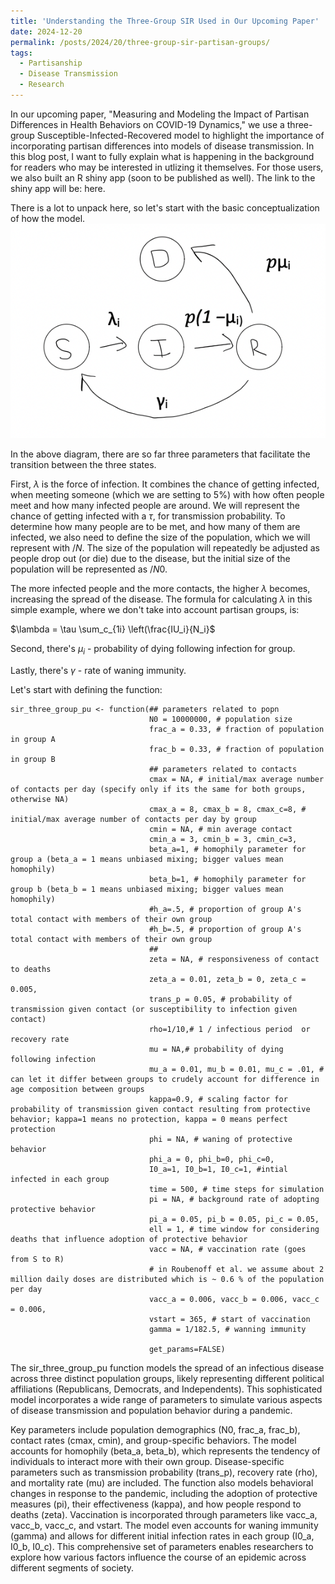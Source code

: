```yaml
---
title: 'Understanding the Three-Group SIR Used in Our Upcoming Paper'
date: 2024-12-20
permalink: /posts/2024/20/three-group-sir-partisan-groups/
tags:
  - Partisanship
  - Disease Transmission
  - Research
---
```


In our upcoming paper, "Measuring and Modeling the Impact of Partisan Differences in Health Behaviors on COVID-19 Dynamics," we use a three-group Susceptible-Infected-Recovered model to highlight the importance of incorporating partisan differences into models of disease transmission. In this blog post, I want to fully explain what is happening in the background for readers who may be interested in utlizing it themselves. For those users, we also built an R shiny app (soon to be published as well). The link to the shiny app will be: here.

There is a lot to unpack here, so let's start with the basic conceptualization of how the model. 
![Door Knocking](/images/simple_sir.png)

In the above diagram, there are so far three parameters that facilitate the transition between the three states. 

First, $\lambda$ is the force of infection. It combines the chance of getting infected, when meeting someone (which we are setting to 5%) with how often people meet and how many infected people are around. We will represent the chance of getting infected with a $\tau$, for transmission probability. To determine how many people are to be met, and how many of them are infected, we also need to define the size of the population, which we will represent with $/N$. The size of the population will repeatedly be adjusted as people drop out (or die) due to the disease, but the initial size of the population will be represented as $/N0$. 

The more infected people and the more contacts, the higher $\lambda$ becomes, increasing the spread of the disease. The formula for calculating $\lambda$ in this simple example, where we don't take into account partisan groups, is:

$\lambda = \tau \sum_c_{1i} \left(\frac{IU_i}{N_i}$


Second, there's $\mu_i$ - probability of dying following infection for group.

Lastly, there's $\gamma$ - rate of waning immunity.

Let's start with defining the function:

```{r}
sir_three_group_pu <- function(## parameters related to popn
                               N0 = 10000000, # population size
                               frac_a = 0.33, # fraction of population in group A
                               frac_b = 0.33, # fraction of population in group B
                               ## parameters related to contacts
                               cmax = NA, # initial/max average number of contacts per day (specify only if its the same for both groups, otherwise NA)
                               cmax_a = 8, cmax_b = 8, cmax_c=8, # initial/max average number of contacts per day by group 
                               cmin = NA, # min average contact
                               cmin_a = 3, cmin_b = 3, cmin_c=3,
                               beta_a=1, # homophily parameter for group a (beta_a = 1 means unbiased mixing; bigger values mean homophily) 
                               beta_b=1, # homophily parameter for group b (beta_b = 1 means unbiased mixing; bigger values mean homophily) 
                               #h_a=.5, # proportion of group A's total contact with members of their own group 
                               #h_b=.5, # proportion of group A's total contact with members of their own group 
                               ##
                               zeta = NA, # responsiveness of contact to deaths
                               zeta_a = 0.01, zeta_b = 0, zeta_c = 0.005,
                               trans_p = 0.05, # probability of transmission given contact (or susceptibility to infection given contact)
                               rho=1/10,# 1 / infectious period  or recovery rate
                               mu = NA,# probability of dying following infection
                               mu_a = 0.01, mu_b = 0.01, mu_c = .01, # can let it differ between groups to crudely account for difference in age composition between groups
                               kappa=0.9, # scaling factor for probability of transmission given contact resulting from protective behavior; kappa=1 means no protection, kappa = 0 means perfect protection
                               phi = NA, # waning of protective behavior
                               phi_a = 0, phi_b=0, phi_c=0,
                               I0_a=1, I0_b=1, I0_c=1, #intial infected in each group
                               time = 500, # time steps for simulation
                               pi = NA, # background rate of adopting protective behavior
                               pi_a = 0.05, pi_b = 0.05, pi_c = 0.05,
                               ell = 1, # time window for considering deaths that influence adoption of protective behavior
                               vacc = NA, # vaccination rate (goes from S to R)
                               # in Roubenoff et al. we assume about 2 million daily doses are distributed which is ~ 0.6 % of the population per day
                               vacc_a = 0.006, vacc_b = 0.006, vacc_c = 0.006,
                               vstart = 365, # start of vaccination
                               gamma = 1/182.5, # wanning immunity
                               
                               get_params=FALSE)
```

The sir_three_group_pu function models the spread of an infectious disease across three distinct population groups, likely representing different political affiliations (Republicans, Democrats, and Independents). This sophisticated model incorporates a wide range of parameters to simulate various aspects of disease transmission and population behavior during a pandemic.

Key parameters include population demographics (N0, frac_a, frac_b), contact rates (cmax, cmin), and group-specific behaviors. The model accounts for homophily (beta_a, beta_b), which represents the tendency of individuals to interact more with their own group. Disease-specific parameters such as transmission probability (trans_p), recovery rate (rho), and mortality rate (mu) are included. The function also models behavioral changes in response to the pandemic, including the adoption of protective measures (pi), their effectiveness (kappa), and how people respond to deaths (zeta). Vaccination is incorporated through parameters like vacc_a, vacc_b, vacc_c, and vstart. The model even accounts for waning immunity (gamma) and allows for different initial infection rates in each group (I0_a, I0_b, I0_c). This comprehensive set of parameters enables researchers to explore how various factors influence the course of an epidemic across different segments of society.
